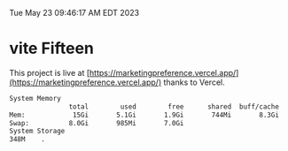 Tue May 23 09:46:17 AM EDT 2023

# vite Fifteen


This project is live at [https://marketingpreference.vercel.app/](https://marketingpreference.vercel.app/) thanks to Vercel.

```bash
System Memory
               total        used        free      shared  buff/cache   available
Mem:            15Gi       5.1Gi       1.9Gi       744Mi       8.3Gi       9.1Gi
Swap:          8.0Gi       985Mi       7.0Gi
System Storage
348M	.
```
```bash
